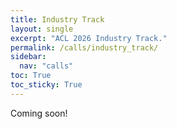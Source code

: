 ```yaml
---
title: Industry Track
layout: single
excerpt: "ACL 2026 Industry Track."
permalink: /calls/industry_track/
sidebar:
  nav: "calls"
toc: True
toc_sticky: True
---
```


Coming soon!
